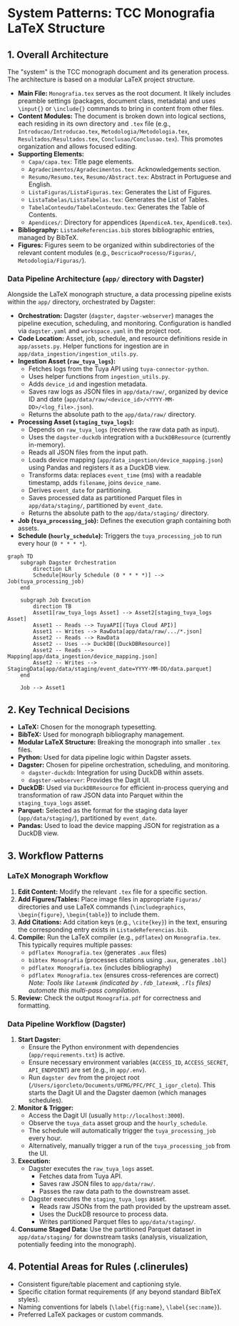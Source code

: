 # System Patterns: TCC Monografia LaTeX Structure

## 1. Overall Architecture

The "system" is the TCC monograph document and its generation process. The architecture is based on a modular LaTeX project structure.

-   **Main File:** `Monografia.tex` serves as the root document. It likely includes preamble settings (packages, document class, metadata) and uses `\input{}` or `\include{}` commands to bring in content from other files.
-   **Content Modules:** The document is broken down into logical sections, each residing in its own directory and `.tex` file (e.g., `Introducao/Introducao.tex`, `Metodologia/Metodologia.tex`, `Resultados/Resultados.tex`, `Conclusao/Conclusao.tex`). This promotes organization and allows focused editing.
-   **Supporting Elements:**
    -   `Capa/capa.tex`: Title page elements.
    -   `Agradecimentos/Agradecimentos.tex`: Acknowledgements section.
    -   `Resumo/Resumo.tex`, `Resumo/Abstract.tex`: Abstract in Portuguese and English.
    -   `ListaFiguras/ListaFiguras.tex`: Generates the List of Figures.
    -   `ListaTabelas/ListaTabelas.tex`: Generates the List of Tables.
    -   `TabelaConteudo/TabelaConteudo.tex`: Generates the Table of Contents.
    -   `Apendices/`: Directory for appendices (`ApendiceA.tex`, `ApendiceB.tex`).
-   **Bibliography:** `ListadeReferencias.bib` stores bibliographic entries, managed by BibTeX.
-   **Figures:** Figures seem to be organized within subdirectories of the relevant content modules (e.g., `DescricaoProcesso/Figuras/`, `Metodologia/Figuras/`).

### Data Pipeline Architecture (`app/` directory with Dagster)

Alongside the LaTeX monograph structure, a data processing pipeline exists within the `app/` directory, orchestrated by Dagster:

-   **Orchestration:** Dagster (`dagster`, `dagster-webserver`) manages the pipeline execution, scheduling, and monitoring. Configuration is handled via `dagster.yaml` and `workspace.yaml` in the project root.
-   **Code Location:** Asset, job, schedule, and resource definitions reside in `app/assets.py`. Helper functions for ingestion are in `app/data_ingestion/ingestion_utils.py`.
-   **Ingestion Asset (`raw_tuya_logs`):**
    -   Fetches logs from the Tuya API using `tuya-connector-python`.
    -   Uses helper functions from `ingestion_utils.py`.
    -   Adds `device_id` and ingestion metadata.
    -   Saves raw logs as JSON files in `app/data/raw/`, organized by device ID and date (`app/data/raw/<device_id>/<YYYY-MM-DD>/<log_file>.json`).
    -   Returns the absolute path to the `app/data/raw/` directory.
-   **Processing Asset (`staging_tuya_logs`):**
    -   Depends on `raw_tuya_logs` (receives the raw data path as input).
    -   Uses the `dagster-duckdb` integration with a `DuckDBResource` (currently in-memory).
    -   Reads all JSON files from the input path.
    -   Loads device mapping (`app/data_ingestion/device_mapping.json`) using Pandas and registers it as a DuckDB view.
    -   Transforms data: replaces `event_time` (ms) with a readable timestamp, adds `filename`, joins `device_name`.
    -   Derives `event_date` for partitioning.
    -   Saves processed data as partitioned Parquet files in `app/data/staging/`, partitioned by `event_date`.
    -   Returns the absolute path to the `app/data/staging/` directory.
-   **Job (`tuya_processing_job`):** Defines the execution graph containing both assets.
-   **Schedule (`hourly_schedule`):** Triggers the `tuya_processing_job` to run every hour (`0 * * * *`).

```mermaid
graph TD
    subgraph Dagster Orchestration
        direction LR
        Schedule[Hourly Schedule (0 * * * *)] --> Job(tuya_processing_job)
    end

    subgraph Job Execution
        direction TB
        Asset1[raw_tuya_logs Asset] --> Asset2[staging_tuya_logs Asset]
        Asset1 -- Reads --> TuyaAPI[(Tuya Cloud API)]
        Asset1 -- Writes --> RawData[app/data/raw/.../*.json]
        Asset2 -- Reads --> RawData
        Asset2 -- Uses --> DuckDB[(DuckDBResource)]
        Asset2 -- Reads --> Mapping[app/data_ingestion/device_mapping.json]
        Asset2 -- Writes --> StagingData[app/data/staging/event_date=YYYY-MM-DD/data.parquet]
    end

    Job --> Asset1

```

## 2. Key Technical Decisions

-   **LaTeX:** Chosen for the monograph typesetting.
-   **BibTeX:** Used for monograph bibliography management.
-   **Modular LaTeX Structure:** Breaking the monograph into smaller `.tex` files.
-   **Python:** Used for data pipeline logic within Dagster assets.
-   **Dagster:** Chosen for pipeline orchestration, scheduling, and monitoring.
    -   `dagster-duckdb`: Integration for using DuckDB within assets.
    -   `dagster-webserver`: Provides the Dagit UI.
-   **DuckDB:** Used via `DuckDBResource` for efficient in-process querying and transformation of raw JSON data into Parquet within the `staging_tuya_logs` asset.
-   **Parquet:** Selected as the format for the staging data layer (`app/data/staging/`), partitioned by `event_date`.
-   **Pandas:** Used to load the device mapping JSON for registration as a DuckDB view.

## 3. Workflow Patterns

### LaTeX Monograph Workflow

1.  **Edit Content:** Modify the relevant `.tex` file for a specific section.
2.  **Add Figures/Tables:** Place image files in appropriate `Figuras/` directories and use LaTeX commands (`\includegraphics`, `\begin{figure}`, `\begin{table}`) to include them.
3.  **Add Citations:** Add citation keys (e.g., `\cite{key}`) in the text, ensuring the corresponding entry exists in `ListadeReferencias.bib`.
4.  **Compile:** Run the LaTeX compiler (e.g., `pdflatex`) on `Monografia.tex`. This typically requires multiple passes:
    -   `pdflatex Monografia.tex` (generates `.aux` files)
    -   `bibtex Monografia` (processes citations using `.aux`, generates `.bbl`)
    -   `pdflatex Monografia.tex` (includes bibliography)
    -   `pdflatex Monografia.tex` (ensures cross-references are correct)
    *Note: Tools like `latexmk` (indicated by `.fdb_latexmk`, `.fls` files) automate this multi-pass compilation.*
5.  **Review:** Check the output `Monografia.pdf` for correctness and formatting.

### Data Pipeline Workflow (Dagster)

1.  **Start Dagster:**
    -   Ensure the Python environment with dependencies (`app/requirements.txt`) is active.
    -   Ensure necessary environment variables (`ACCESS_ID`, `ACCESS_SECRET`, `API_ENDPOINT`) are set (e.g., in `app/.env`).
    -   Run `dagster dev` from the project root (`/Users/igorcleto/Documents/UFMG/PFC/PFC_1_igor_cleto`). This starts the Dagit UI and the Dagster daemon (which manages schedules).
2.  **Monitor & Trigger:**
    -   Access the Dagit UI (usually `http://localhost:3000`).
    -   Observe the `tuya_data` asset group and the `hourly_schedule`.
    -   The schedule will automatically trigger the `tuya_processing_job` every hour.
    -   Alternatively, manually trigger a run of the `tuya_processing_job` from the UI.
3.  **Execution:**
    -   Dagster executes the `raw_tuya_logs` asset.
        - Fetches data from Tuya API.
        - Saves raw JSON files to `app/data/raw/`.
        - Passes the raw data path to the downstream asset.
    -   Dagster executes the `staging_tuya_logs` asset.
        - Reads raw JSONs from the path provided by the upstream asset.
        - Uses the DuckDB resource to process data.
        - Writes partitioned Parquet files to `app/data/staging/`.
4.  **Consume Staged Data:** Use the partitioned Parquet dataset in `app/data/staging/` for downstream tasks (analysis, visualization, potentially feeding into the monograph).

## 4. Potential Areas for Rules (.clinerules)

-   Consistent figure/table placement and captioning style.
-   Specific citation format requirements (if any beyond standard BibTeX styles).
-   Naming conventions for labels (`\label{fig:name}`, `\label{sec:name}`).
-   Preferred LaTeX packages or custom commands.
